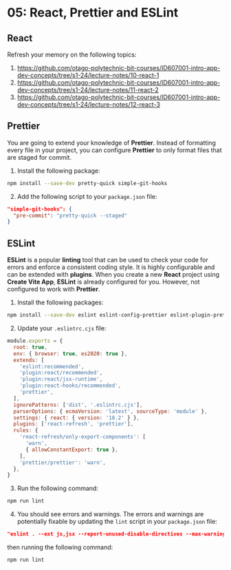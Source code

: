 # 05: React, Prettier and ESLint

## React

Refresh your memory on the following topics:

1. https://github.com/otago-polytechnic-bit-courses/ID607001-intro-app-dev-concepts/tree/s1-24/lecture-notes/10-react-1
2. https://github.com/otago-polytechnic-bit-courses/ID607001-intro-app-dev-concepts/tree/s1-24/lecture-notes/11-react-2
3. https://github.com/otago-polytechnic-bit-courses/ID607001-intro-app-dev-concepts/tree/s1-24/lecture-notes/12-react-3

## Prettier

You are going to extend your knowledge of **Prettier**. Instead of formatting every file in your project, you can configure **Prettier** to only format files that are staged for commit.

1. Install the following package:

```bash
npm install --save-dev pretty-quick simple-git-hooks
```

2. Add the following script to your `package.json` file:

```json
"simple-git-hooks": {
  "pre-commit": "pretty-quick --staged"
}
```

## ESLint

**ESLint** is a popular **linting** tool that can be used to check your code for errors and enforce a consistent coding style. It is highly configurable and can be extended with **plugins**. When you create a new **React** project using **Create Vite App**, **ESLint** is already configured for you. However, not configured to work with **Prettier**.

1. Install the following packages:

```bash
npm install --save-dev eslint eslint-config-prettier eslint-plugin-prettier prettier
```

2. Update your `.eslintrc.cjs` file:

```js
module.exports = {
  root: true,
  env: { browser: true, es2020: true },
  extends: [
    'eslint:recommended',
    'plugin:react/recommended',
    'plugin:react/jsx-runtime',
    'plugin:react-hooks/recommended',
    'prettier',
  ],
  ignorePatterns: ['dist', '.eslintrc.cjs'],
  parserOptions: { ecmaVersion: 'latest', sourceType: 'module' },
  settings: { react: { version: '18.2' } },
  plugins: ['react-refresh', 'prettier'],
  rules: {
    'react-refresh/only-export-components': [
      'warn',
      { allowConstantExport: true },
    ],
    'prettier/prettier': 'warn',
  },
}
```

3. Run the following command:

```bash
npm run lint
```

4. You should see errors and warnings. The errors and warnings are potentially fixable by updating the `lint` script in your `package.json` file:

```json
"eslint . --ext js,jsx --report-unused-disable-directives --max-warnings 0 --fix"
```

then running the following command:

```bash
npm run lint
```
